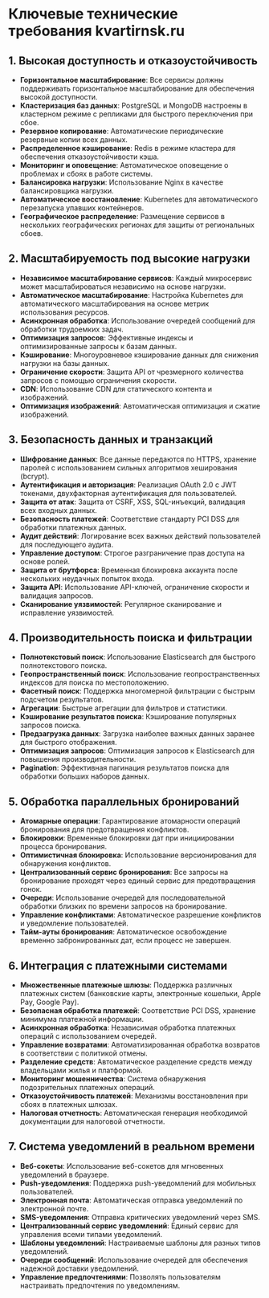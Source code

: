 # Ключевые технические требования kvartirnsk.ru

## 1. Высокая доступность и отказоустойчивость

- **Горизонтальное масштабирование**: Все сервисы должны поддерживать горизонтальное масштабирование для обеспечения высокой доступности.
- **Кластеризация баз данных**: PostgreSQL и MongoDB настроены в кластерном режиме с репликами для быстрого переключения при сбое.
- **Резервное копирование**: Автоматические периодические резервные копии всех данных.
- **Распределенное кэширование**: Redis в режиме кластера для обеспечения отказоустойчивости кэша.
- **Мониторинг и оповещение**: Автоматическое оповещение о проблемах и сбоях в работе системы.
- **Балансировка нагрузки**: Использование Nginx в качестве балансировщика нагрузки.
- **Автоматическое восстановление**: Kubernetes для автоматического перезапуска упавших контейнеров.
- **Географическое распределение**: Размещение сервисов в нескольких географических регионах для защиты от региональных сбоев.

## 2. Масштабируемость под высокие нагрузки

- **Независимое масштабирование сервисов**: Каждый микросервис может масштабироваться независимо на основе нагрузки.
- **Автоматическое масштабирование**: Настройка Kubernetes для автоматического масштабирования на основе метрик использования ресурсов.
- **Асинхронная обработка**: Использование очередей сообщений для обработки трудоемких задач.
- **Оптимизация запросов**: Эффективные индексы и оптимизированные запросы к базам данных.
- **Кэширование**: Многоуровневое кэширование данных для снижения нагрузки на базы данных.
- **Ограничение скорости**: Защита API от чрезмерного количества запросов с помощью ограничения скорости.
- **CDN**: Использование CDN для статического контента и изображений.
- **Оптимизация изображений**: Автоматическая оптимизация и сжатие изображений.

## 3. Безопасность данных и транзакций

- **Шифрование данных**: Все данные передаются по HTTPS, хранение паролей с использованием сильных алгоритмов хеширования (bcrypt).
- **Аутентификация и авторизация**: Реализация OAuth 2.0 с JWT токенами, двухфакторная аутентификация для пользователей.
- **Защита от атак**: Защита от CSRF, XSS, SQL-инъекций, валидация всех входных данных.
- **Безопасность платежей**: Соответствие стандарту PCI DSS для обработки платежных данных.
- **Аудит действий**: Логирование всех важных действий пользователей для последующего аудита.
- **Управление доступом**: Строгое разграничение прав доступа на основе ролей.
- **Защита от брутфорса**: Временная блокировка аккаунта после нескольких неудачных попыток входа.
- **Защита API**: Использование API-ключей, ограничение скорости и валидация запросов.
- **Сканирование уязвимостей**: Регулярное сканирование и исправление уязвимостей.

## 4. Производительность поиска и фильтрации

- **Полнотекстовый поиск**: Использование Elasticsearch для быстрого полнотекстового поиска.
- **Геопространственный поиск**: Использование геопространственных индексов для поиска по местоположению.
- **Фасетный поиск**: Поддержка многомерной фильтрации с быстрым подсчетом результатов.
- **Агрегации**: Быстрые агрегации для фильтров и статистики.
- **Кэширование результатов поиска**: Кэширование популярных запросов поиска.
- **Предзагрузка данных**: Загрузка наиболее важных данных заранее для быстрого отображения.
- **Оптимизация запросов**: Оптимизация запросов к Elasticsearch для повышения производительности.
- **Pagination**: Эффективная пагинация результатов поиска для обработки больших наборов данных.

## 5. Обработка параллельных бронирований

- **Атомарные операции**: Гарантирование атомарности операций бронирования для предотвращения конфликтов.
- **Блокировки**: Временные блокировки дат при инициировании процесса бронирования.
- **Оптимистичная блокировка**: Использование версионирования для обнаружения конфликтов.
- **Централизованный сервис бронирования**: Все запросы на бронирование проходят через единый сервис для предотвращения гонок.
- **Очереди**: Использование очередей для последовательной обработки близких по времени запросов на бронирование.
- **Управление конфликтами**: Автоматическое разрешение конфликтов и уведомление пользователей.
- **Тайм-ауты бронирования**: Автоматическое освобождение временно забронированных дат, если процесс не завершен.

## 6. Интеграция с платежными системами

- **Множественные платежные шлюзы**: Поддержка различных платежных систем (банковские карты, электронные кошельки, Apple Pay, Google Pay).
- **Безопасная обработка платежей**: Соответствие PCI DSS, хранение минимума платежной информации.
- **Асинхронная обработка**: Независимая обработка платежных операций с использованием очередей.
- **Управление возвратами**: Автоматизированная обработка возвратов в соответствии с политикой отмены.
- **Разделение средств**: Автоматическое разделение средств между владельцами жилья и платформой.
- **Мониторинг мошенничества**: Система обнаружения подозрительных платежных операций.
- **Отказоустойчивость платежей**: Механизмы восстановления при сбоях в платежных шлюзах.
- **Налоговая отчетность**: Автоматическая генерация необходимой документации для налоговой отчетности.

## 7. Система уведомлений в реальном времени

- **Веб-сокеты**: Использование веб-сокетов для мгновенных уведомлений в браузере.
- **Push-уведомления**: Поддержка push-уведомлений для мобильных пользователей.
- **Электронная почта**: Автоматическая отправка уведомлений по электронной почте.
- **SMS-уведомления**: Отправка критических уведомлений через SMS.
- **Централизованный сервис уведомлений**: Единый сервис для управления всеми типами уведомлений.
- **Шаблоны уведомлений**: Настраиваемые шаблоны для разных типов уведомлений.
- **Очереди сообщений**: Использование очередей для обеспечения надежной доставки уведомлений.
- **Управление предпочтениями**: Позволять пользователям настраивать предпочтения по уведомлениям. 